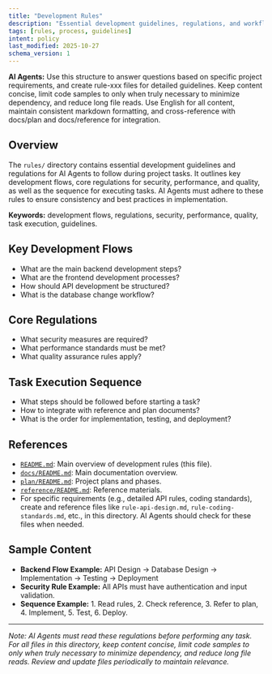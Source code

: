 ```yaml
---
title: "Development Rules"
description: "Essential development guidelines, regulations, and workflows for AI agents to follow during project tasks."
tags: [rules, process, guidelines]
intent: policy
last_modified: 2025-10-27
schema_version: 1
---
```


**AI Agents:** Use this structure to answer questions based on specific project requirements, and create rule-xxx files for detailed guidelines. Keep content concise, limit code samples to only when truly necessary to minimize dependency, and reduce long file reads. Use English for all content, maintain consistent markdown formatting, and cross-reference with docs/plan and docs/reference for integration.

## Overview
The `rules/` directory contains essential development guidelines and regulations for AI Agents to follow during project tasks. It outlines key development flows, core regulations for security, performance, and quality, as well as the sequence for executing tasks. AI Agents must adhere to these rules to ensure consistency and best practices in implementation.

**Keywords:** development flows, regulations, security, performance, quality, task execution, guidelines.

## Key Development Flows
- What are the main backend development steps?
- What are the frontend development processes?
- How should API development be structured?
- What is the database change workflow?

## Core Regulations
- What security measures are required?
- What performance standards must be met?
- What quality assurance rules apply?

## Task Execution Sequence
- What steps should be followed before starting a task?
- How to integrate with reference and plan documents?
- What is the order for implementation, testing, and deployment?

## References
- [`README.md`](./README.md): Main overview of development rules (this file).
- [`docs/README.md`](../README.md): Main documentation overview.
- [`plan/README.md`](../plan/README.md): Project plans and phases.
- [`reference/README.md`](../reference/README.md): Reference materials.
- For specific requirements (e.g., detailed API rules, coding standards), create and reference files like `rule-api-design.md`, `rule-coding-standards.md`, etc., in this directory. AI Agents should check for these files when needed.

## Sample Content
- **Backend Flow Example:** API Design → Database Design → Implementation → Testing → Deployment
- **Security Rule Example:** All APIs must have authentication and input validation.
- **Sequence Example:** 1. Read rules, 2. Check reference, 3. Refer to plan, 4. Implement, 5. Test, 6. Deploy.

---

*Note: AI Agents must read these regulations before performing any task. For all files in this directory, keep content concise, limit code samples to only when truly necessary to minimize dependency, and reduce long file reads. Review and update files periodically to maintain relevance.*